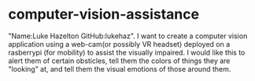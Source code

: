 # computer-vision-assistance
"Name:Luke Hazelton
GitHub:lukehaz". 
I want to create a computer vision application using a web-cam(or possibly VR headset) deployed on a rasberrypi (for mobility) to assist the visually impaired. I would like this to alert them of certain obsticles, tell them the colors of things they are "looking" at, and tell them the visual emotions of those around them.
